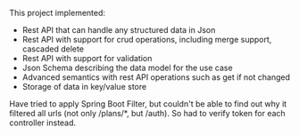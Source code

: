 This project implemented: 
* Rest API that can handle any structured data in Json
* Rest API with support for crud operations, including merge support, cascaded delete
* Rest API with support for validation
* Json Schema describing the data model for the use case
* Advanced semantics with rest API operations such as get if not changed
* Storage of data in key/value store


Have tried to apply Spring Boot Filter, but couldn't be able to find out why it filtered all urls (not only /plans/*, but /auth). So had to verify token for each controller instead. 


